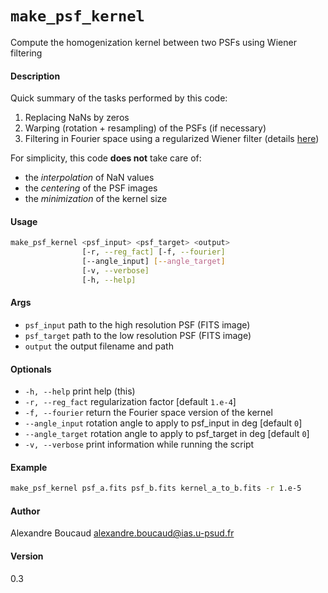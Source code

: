 `make_psf_kernel`
================
Compute the homogenization kernel between two PSFs using Wiener filtering

#### Description

Quick summary of the tasks performed by this code:

  1. Replacing NaNs by zeros
  2. Warping (rotation + resampling) of the PSFs (if necessary)
  3. Filtering in Fourier space using a regularized Wiener filter (details [here](method.md))

For simplicity, this code **does not** take care of:
  - the _interpolation_ of NaN values
  - the _centering_ of the PSF images
  - the _minimization_ of the kernel size

#### Usage

```bash
make_psf_kernel <psf_input> <psf_target> <output>
                [-r, --reg_fact] [-f, --fourier]
                [--angle_input] [--angle_target]
                [-v, --verbose]
                [-h, --help]
```

#### Args
- `psf_input`           path to the high resolution PSF (FITS image)
- `psf_target`          path to the low resolution PSF (FITS image)
- `output`              the output filename and path

#### Optionals
- `-h, --help`          print help (this)
- `-r, --reg_fact`      regularization factor [default `1.e-4`]
- `-f, --fourier`       return the Fourier space version of the kernel
- `--angle_input`       rotation angle to apply to psf_input in deg [default `0`]
- `--angle_target`      rotation angle to apply to psf_target in deg [default `0`]
- `-v, --verbose`       print information while running the script

#### Example

```bash
make_psf_kernel psf_a.fits psf_b.fits kernel_a_to_b.fits -r 1.e-5
```

#### Author
  Alexandre Boucaud <alexandre.boucaud@ias.u-psud.fr>

#### Version
  0.3
